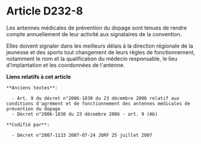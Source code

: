 # Article D232-8

Les antennes médicales de prévention du dopage sont tenues de rendre compte annuellement de leur activité aux signataires de
la convention.

Elles doivent signaler dans les meilleurs délais à la direction régionale de la jeunesse et des sports tout changement de
leurs règles de fonctionnement, notamment le nom et la qualification du médecin responsable, le lieu d'implantation et les
coordonnées de l'antenne.

**Liens relatifs à cet article**

	**Anciens textes**:

	  - Art. 9 du décret n°2006-1830 du 23 décembre 2006 relatif aux conditions d'agrément et de fonctionnement des antennes médicales de prévention du dopage
	  - Décret n°2006-1830 du 23 décembre 2006 - art. 9 (Ab)

	**Codifié par**:

	  - Décret n°2007-1133 2007-07-24 JORF 25 juillet 2007
